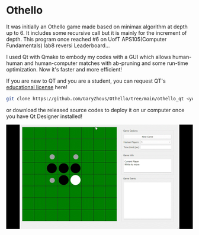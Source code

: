 # Othello
It was initially an Othello game made based on minimax algorithm at depth up to 6. It includes some recursive call but it is mainly for the increment of depth.
This program once reached #6 on UofT APS105(Computer Fundamentals) lab8 reversi Leaderboard...

I used Qt with Qmake to embody my codes with a GUI which allows human-human and human-computer matches with ab-pruning and some run-time optimization. Now it's faster and more efficient!

If you are new to QT and you are a student, you can request QT's [educational license](https://www.qt.io/qt-educational-license) here!
```sh
git clone https://github.com/GaryZhous/Othello/tree/main/othello_qt <your project file>
```

or download the released source codes to deploy it on ur computer once you have Qt Designer installed!

![](https://github.com/GaryZhous/Othello/blob/main/othello.gif)

